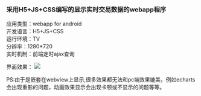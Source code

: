 
<h3>采用H5+JS+CSS编写的显示实时交易数据的webapp程序</h3>
应用类型：webapp for android<br/>
开发语言：H5+JS+CSS<br/>
运行环境：TV<br/>
分辨率：1280*720<br/>
实时机制：前端定时ajax查询<br/>

界面效果：
<img src="http://7xqlat.com1.z0.glb.clouddn.com/android_tv_realtime.png"/>

PS:由于是嵌套在webview上显示,很多效果都无法和pc端效果媲美，例如echarts会出现重影的问题，动画效果显示会出现卡顿或不显示的问题等等。
